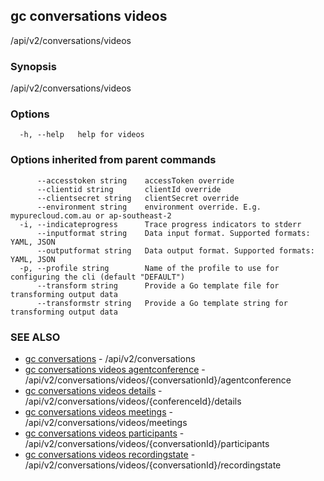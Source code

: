 ## gc conversations videos

/api/v2/conversations/videos

### Synopsis

/api/v2/conversations/videos

### Options

```
  -h, --help   help for videos
```

### Options inherited from parent commands

```
      --accesstoken string    accessToken override
      --clientid string       clientId override
      --clientsecret string   clientSecret override
      --environment string    environment override. E.g. mypurecloud.com.au or ap-southeast-2
  -i, --indicateprogress      Trace progress indicators to stderr
      --inputformat string    Data input format. Supported formats: YAML, JSON
      --outputformat string   Data output format. Supported formats: YAML, JSON
  -p, --profile string        Name of the profile to use for configuring the cli (default "DEFAULT")
      --transform string      Provide a Go template file for transforming output data
      --transformstr string   Provide a Go template string for transforming output data
```

### SEE ALSO

* [gc conversations](gc_conversations.html)	 - /api/v2/conversations
* [gc conversations videos agentconference](gc_conversations_videos_agentconference.html)	 - /api/v2/conversations/videos/{conversationId}/agentconference
* [gc conversations videos details](gc_conversations_videos_details.html)	 - /api/v2/conversations/videos/{conferenceId}/details
* [gc conversations videos meetings](gc_conversations_videos_meetings.html)	 - /api/v2/conversations/videos/meetings
* [gc conversations videos participants](gc_conversations_videos_participants.html)	 - /api/v2/conversations/videos/{conversationId}/participants
* [gc conversations videos recordingstate](gc_conversations_videos_recordingstate.html)	 - /api/v2/conversations/videos/{conversationId}/recordingstate


